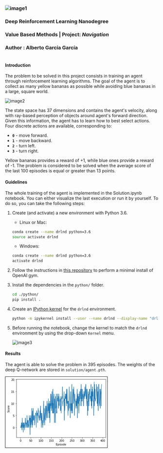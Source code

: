 [//]: # (Image References)

[image1]: https://upload.wikimedia.org/wikipedia/commons/thumb/e/e8/Udacity_logo.svg/640px-Udacity_logo.svg.png
[image2]: https://user-images.githubusercontent.com/10624937/42135619-d90f2f28-7d12-11e8-8823-82b970a54d7e.gif 
[image3]: https://user-images.githubusercontent.com/10624937/42386929-76f671f0-8106-11e8-9376-f17da2ae852e.png
[image4]: https://github.com/albertogg99/p1-navigation/blob/master/solution/history.png


### ![image1]
### Deep Reinforcement Learning Nanodegree
### Value Based Methods | Project: *Navigation*
### Author : Alberto García García

#

#### Introduction


The problem to be solved in this project consists in training an agent through
reinforcement learning algorithms. The goal of the agent is to collect as many yellow bananas as possible while avoiding 
blue bananas in a large, square world. 

![image2]

The state space has 37 dimensions and contains the agent's velocity, along with ray-based perception of objects around 
agent's forward direction.  Given this information, the agent has to learn how to best select actions. Four discrete 
actions are available, corresponding to:

- **`0`** - move forward.
- **`1`** - move backward.
- **`2`** - turn left.
- **`3`** - turn right.

Yellow bananas provides a reward of +1, while blue ones provide a reward of -1. The problem is considered to be solved 
when the average score of the last 100 episodes is equal or greater than 13 points.  

#### Guidelines

The whole training of the agent is implemented in the Solution.ipynb notebook. You can either visualize the last
execution or run it by yourself. To do so, you can take the following steps:

1. Create (and activate) a new environment with Python 3.6.

   - Linux or Mac: 
	```bash
	conda create --name drlnd python=3.6
	source activate drlnd
	```
	- Windows: 
	```bash
	conda create --name drlnd python=3.6 
	activate drlnd
	```

2. Follow the instructions in [this repository](https://github.com/openai/gym) to perform a minimal install of 
OpenAI gym.
3. Install the dependencies in the `python/` folder.
   ```bash
   cd ./python/
   pip install .
   ```
4. Create an [IPython kernel](http://ipython.readthedocs.io/en/stable/install/kernel_install.html) for the `drlnd`
environment.  
   ```bash
   python -m ipykernel install --user --name drlnd --display-name "drlnd"
   ```
5. Before running the notebook, change the kernel to match the `drlnd` environment by using the drop-down `Kernel` menu. 

   ![image3]


#### Results

The agent is able to solve the problem in 395 episodes. The weights of the deep Q-network are stored in 
`solution/agent.pth`. 

![image4]
